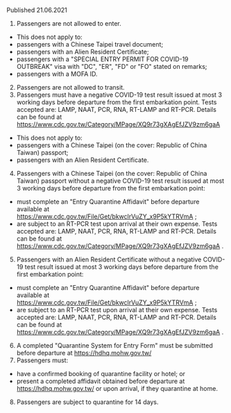 Published 21.06.2021
1. Passengers are not allowed to enter.
- This does not apply to:
- passengers with a Chinese Taipei travel document;
- passengers with an Alien Resident Certificate;
- passengers with a "SPECIAL ENTRY PERMIT FOR COVID-19 OUTBREAK" visa with "DC", "ER", "FD" or "FO" stated on remarks;
- passengers with a MOFA ID.
2. Passengers are not allowed to transit.
3. Passengers must have a negative COVID-19 test result issued at most 3 working days before departure from the first embarkation point. Tests accepted are: LAMP, NAAT, PCR, RNA, RT-LAMP and RT-PCR. Details can be found at <a href="https://www.cdc.gov.tw/Category/MPage/XQ9r73gXAgEfJZV9zm6gaA">https://www.cdc.gov.tw/Category/MPage/XQ9r73gXAgEfJZV9zm6gaA</a> 
- This does not apply to:
- passengers with a Chinese Taipei (on the cover: Republic of China Taiwan) passport;
- passengers with an Alien Resident Certificate.
4. Passengers with a Chinese Taipei (on the cover: Republic of China Taiwan) passport without a negative COVID-19 test result issued at most 3 working days before departure from the first embarkation point:
- must complete an "Entry Quarantine Affidavit" before departure available at <a href="https://www.cdc.gov.tw/File/Get/bkwclrVuZY_x9P5kYTRVmA">https://www.cdc.gov.tw/File/Get/bkwclrVuZY_x9P5kYTRVmA</a> ;
- are subject to an RT-PCR test upon arrival at their own expense. 
Tests accepted are: LAMP, NAAT, PCR, RNA, RT-LAMP and RT-PCR. Details can be found at <a href="https://www.cdc.gov.tw/Category/MPage/XQ9r73gXAgEfJZV9zm6gaA">https://www.cdc.gov.tw/Category/MPage/XQ9r73gXAgEfJZV9zm6gaA</a> .
5. Passengers with an Alien Resident Certificate without a negative COVID-19 test result issued at most 3 working days before departure from the first embarkation point:
- must complete an "Entry Quarantine Affidavit" before departure available at <a href="https://www.cdc.gov.tw/File/Get/bkwclrVuZY_x9P5kYTRVmA">https://www.cdc.gov.tw/File/Get/bkwclrVuZY_x9P5kYTRVmA</a> ;
- are subject to an RT-PCR test upon arrival at their own expense. 
Tests accepted are: LAMP, NAAT, PCR, RNA, RT-LAMP and RT-PCR. Details can be found at <a href="https://www.cdc.gov.tw/Category/MPage/XQ9r73gXAgEfJZV9zm6gaA">https://www.cdc.gov.tw/Category/MPage/XQ9r73gXAgEfJZV9zm6gaA</a> .
6. A completed "Quarantine System for Entry Form" must be submitted before departure at <a href="https://hdhq.mohw.gov.tw/">https://hdhq.mohw.gov.tw/</a> 
7. Passengers must:
- have a confirmed booking of quarantine facility or hotel; or
- present a completed affidavit obtained before departure at <a href="https://hdhq.mohw.gov.tw/">https://hdhq.mohw.gov.tw/</a> or upon arrival, if they quarantine at home.
8. Passengers are subject to quarantine for 14 days.

